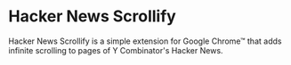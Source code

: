 Hacker News Scrollify
=====================

Hacker News Scrollify is a simple extension for Google Chrome™ that adds infinite scrolling to pages of Y Combinator's Hacker News.